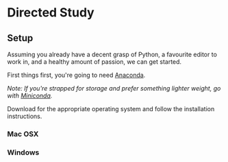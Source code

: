 # Directed Study

## Setup

Assuming you already have a decent grasp of Python, a favourite editor to work in, and a healthy amount of passion, we can get started.

First things first, you're going to need [Anaconda](https://www.anaconda.com/distribution/).

_Note: If you're strapped for storage and prefer something lighter weight, go with [Miniconda](https://docs.conda.io/en/latest/miniconda.html)._

Download for the appropriate operating system and follow the installation instructions.

### Mac OSX

### Windows
